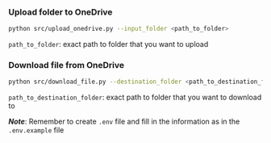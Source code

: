 ### Upload folder to OneDrive
```bash
python src/upload_onedrive.py --input_folder <path_to_folder>
```

`path_to_folder`: exact path to folder that you want to upload


### Download file from OneDrive
```bash
python src/download_file.py --destination_folder <path_to_destination_folder>
```
`path_to_destination_folder`: exact path to folder that you want to download to

***Note***: Remember to create `.env` file and fill in the information as in the `.env.example` file
